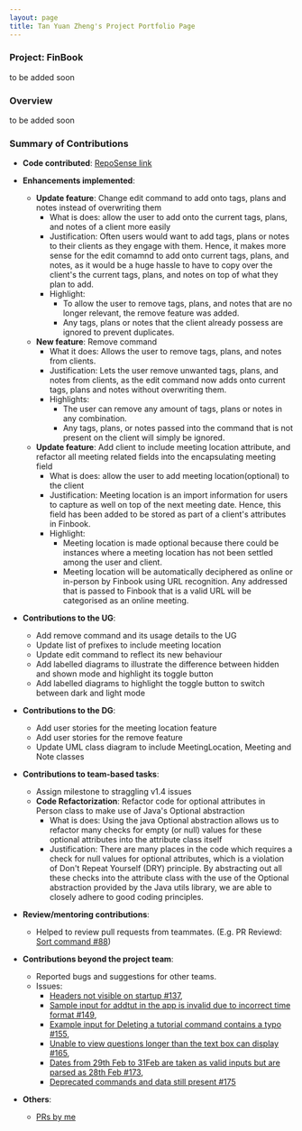 ```yaml
---
layout: page
title: Tan Yuan Zheng's Project Portfolio Page
---
```


### Project: FinBook
to be added soon

### Overview

to be added soon

### Summary of Contributions

* **Code
  contributed**: [RepoSense link](https://nus-cs2103-ay2223s1.github.io/tp-dashboard/?search=yztangent&breakdown=true)

* **Enhancements implemented**:
    * **Update feature**: Change edit command to add onto tags, plans and notes instead of overwriting them
      * What is does: allow the user to add onto the current tags, plans, and notes of a client more easily 
      * Justification: Often users would want to add tags, plans or notes to their clients as they engage with them. Hence, it makes more sense for the edit comamnd to add onto current tags, plans, and notes, as it would be a huge hassle to have to copy over the client's the current tags, plans, and notes on top of what they plan to add.
      * Highlight:
        * To allow the user to remove tags, plans, and notes that are no longer relevant, the remove feature was added.
        * Any tags, plans or notes that the client already possess are ignored to prevent duplicates.
    * **New feature**: Remove command 
        * What it does: Allows the user to remove tags, plans, and notes from clients.
        * Justification: Lets the user remove unwanted tags, plans, and notes from clients, as the edit command now adds onto current tags, plans and notes without overwriting them.
        * Highlights:
          * The user can remove any amount of tags, plans or notes in any combination.
          * Any tags, plans, or notes passed into the command that is not present on the client will simply be ignored.
    * **Update feature**: Add client to include meeting location attribute, and refactor all meeting related fields into the encapsulating meeting field
      * What is does: allow the user to add meeting location(optional) to the client
      * Justification: Meeting location is an import information for users to capture as well on top of the next meeting date. Hence, this field has been added to be stored as part of a client's attributes in Finbook.
      * Highlight:
        * Meeting location is made optional because there could be instances where a meeting location has not been
        settled among the user and client.
        * Meeting location will be automatically deciphered as online or in-person by Finbook using URL recognition. Any addressed that is passed to Finbook that is a valid URL will be categorised as an online meeting.

* **Contributions to the UG**:
    * Add remove command and its usage details to the UG
    * Update list of prefixes to include meeting location
    * Update edit command to reflect its new behaviour
    * Add labelled diagrams to illustrate the difference between hidden and shown mode and highlight its toggle button
    * Add labelled diagrams to highlight the  toggle button to switch between dark and light mode

* **Contributions to the DG**:
    * Add user stories for the meeting location feature
    * Add user stories for the remove feature
    * Update UML class diagram to include MeetingLocation, Meeting and Note classes

* **Contributions to team-based tasks**:
    * Assign milestone to straggling v1.4 issues
    * **Code Refactorization**: Refactor code for optional attributes in Person class to make use of Java's Optional abstraction
      * What is does: Using the java Optional abstraction allows us to refactor many checks for empty (or null) values for these optional attributes into the attribute class itself
      * Justification: There are many places in the code which requires a check for null values for optional attributes, which is a violation of Don't Repeat Yourself (DRY) principle. By abstracting out all these checks into the attribute class with the use of the Optional abstraction provided by the Java utils library, we are able to closely adhere to good coding principles.

* **Review/mentoring contributions**:
    * Helped to review pull requests from teammates. (E.g. PR Reviewd: [Sort command #88](https://github.com/AY2223S1-CS2103T-T08-4/tp/issues/137))

* **Contributions beyond the project team**:
    * Reported bugs and suggestions for other teams. 
    * Issues: 
      * [Headers not visible on startup #137](https://github.com/AY2223S1-CS2103T-T08-4/tp/issues/137),
      * [Sample input for addtut in the app is invalid due to incorrect time format #149](https://github.com/AY2223S1-CS2103T-T08-4/tp/issues/149),
      * [Example input for Deleting a tutorial command contains a typo #155](https://github.com/AY2223S1-CS2103T-T08-4/tp/issues/155),
      * [Unable to view questions longer than the text box can display #165](https://github.com/AY2223S1-CS2103T-T08-4/tp/issues/165),
      * [Dates from 29th Feb to 31Feb are taken as valid inputs but are parsed as 28th Feb #173](https://github.com/AY2223S1-CS2103T-T08-4/tp/issues/173),
      * [Deprecated commands and data still present #175](https://github.com/AY2223S1-CS2103T-T08-4/tp/issues/175)

    

* **Others**:
  * [PRs by me](https://github.com/AY2223S1-CS2103T-F11-3/tp/pulls?q=is%3Apr+author%3Ayztangent)